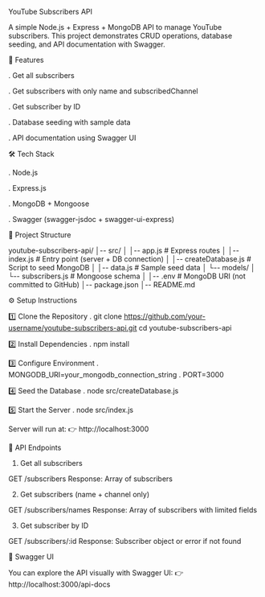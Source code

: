 YouTube Subscribers API

A simple Node.js + Express + MongoDB API to manage YouTube subscribers.
This project demonstrates CRUD operations, database seeding, and API documentation with Swagger.


🚀 Features

. Get all subscribers

. Get subscribers with only name and subscribedChannel

. Get subscriber by ID

. Database seeding with sample data

. API documentation using Swagger UI

🛠️ Tech Stack

. Node.js

. Express.js

. MongoDB + Mongoose

. Swagger (swagger-jsdoc + swagger-ui-express)

📂 Project Structure

youtube-subscribers-api/
│-- src/
│   │-- app.js              # Express routes
│   │-- index.js            # Entry point (server + DB connection)
│   │-- createDatabase.js   # Script to seed MongoDB
│   │-- data.js             # Sample seed data
│   └-- models/
│       └-- subscribers.js  # Mongoose schema
│
│-- .env                    # MongoDB URI (not committed to GitHub)
│-- package.json
│-- README.md


⚙️ Setup Instructions

 1️⃣ Clone the Repository
   . git clone https://github.com/your-username/youtube-subscribers-api.git
    cd youtube-subscribers-api

 2️⃣ Install Dependencies
    . npm install

 3️⃣ Configure Environment
   . MONGODB_URI=your_mongodb_connection_string
   . PORT=3000

 4️⃣ Seed the Database
   . node src/createDatabase.js
 
 5️⃣ Start the Server
   . node src/index.js

  Server will run at:
👉 http://localhost:3000


📌 API Endpoints
1. Get all subscribers

GET /subscribers
Response: Array of subscribers

2. Get subscribers (name + channel only)

GET /subscribers/names
Response: Array of subscribers with limited fields

3. Get subscriber by ID

GET /subscribers/:id
Response: Subscriber object or error if not found

📖 Swagger UI

You can explore the API visually with Swagger UI:
👉 http://localhost:3000/api-docs


